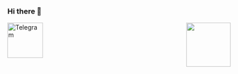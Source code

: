 ### Hi there 🦊
<a href="https://t.me/qwemmmm">
  <img align="left" alt="Telegram" width="80" src="https://cdn.jsdelivr.net/npm/simple-icons@v3/icons/telegram.svg" />
</a>
<img align='right' src='https://user-images.githubusercontent.com/5713670/87202985-820dcb80-c2b6-11ea-9f56-7ec461c497c3.gif' width='100"'>

